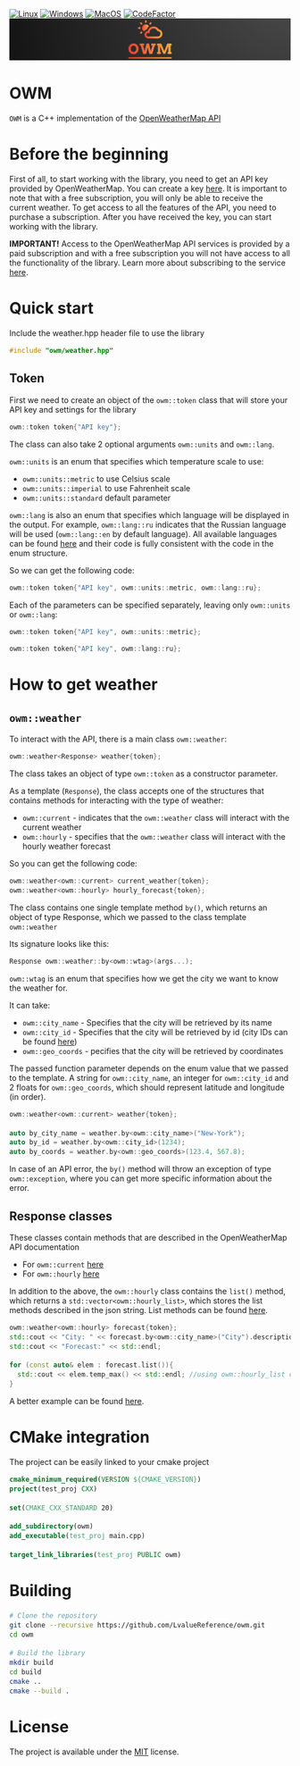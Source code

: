 [![Linux](https://github.com/LvalueReference/openweathermap/actions/workflows/Linux.yml/badge.svg?branch=master)](https://github.com/LvalueReference/openweathermap/actions/workflows/Linux.yml)
[![Windows](https://github.com/LvalueReference/openweathermap/actions/workflows/Windows.yml/badge.svg?branch=master)](https://github.com/LvalueReference/openweathermap/actions/workflows/Windows.yml)
[![MacOS](https://github.com/LvalueReference/owm/actions/workflows/MacOs.yml/badge.svg)](https://github.com/LvalueReference/owm/actions/workflows/MacOs.yml)
[![CodeFactor](https://www.codefactor.io/repository/github/lvaluereference/owm/badge)](https://www.codefactor.io/repository/github/lvaluereference/owm)
![OWM](./owm_logo.png)

OWM
==================================
`OWM` is a C++ implementation of the [OpenWeatherMap API](https://openweathermap.org/api)

# Before the beginning
First of all, to start working with the library, you need to get an API key provided by OpenWeatherMap. You can create a key [here](https://home.openweathermap.org/api_keys). It is important to note that with a free subscription, you will only be able to receive the current weather. To get access to all the features of the API, you need to purchase a subscription. After you have received the key, you can start working with the library.

**IMPORTANT!** Access to the OpenWeatherMap API services is provided by a paid subscription and with a free subscription you will not have access to all the functionality of the library. Learn more about subscribing to the service [here](https://openweathermap.org/price).

# Quick start
Include the weather.hpp header file to use the library
```cpp
#include "owm/weather.hpp"
```

## Token
First we need to create an object of the `owm::token` class that will store your API key and settings for the library

```cpp
owm::token token{"API key"};
```
The class can also take 2 optional arguments `owm::units` and `owm::lang`.

`owm::units` is an enum that specifies which temperature scale to use:
* `owm::units::metric` to use Celsius scale
* `owm::units::imperial` to use Fahrenheit scale
* `owm::units::standard` default parameter

`owm::lang` is also an enum that specifies which language will be displayed in the output. For example, `owm::lang::ru` indicates that the Russian language will be used (`owm::lang::en` by default language). All available languages can be found [here](https://openweathermap.org/current#multi) and their code is fully consistent with the code in the enum structure.

So we can get the following code:
```cpp
owm::token token{"API key", owm::units::metric, owm::lang::ru};
```

Each of the parameters can be specified separately, leaving only `owm::units` or `owm::lang`:
```cpp
owm::token token{"API key", owm::units::metric};
```
```cpp
owm::token token{"API key", owm::lang::ru};
```

# How to get weather
## `owm::weather`
To interact with the API, there is a main class `owm::weather`:
```cpp
owm::weather<Response> weather{token};
```

The class takes an object of type `owm::token` as a constructor parameter.

As a template (`Response`), the class accepts one of the structures that contains methods for interacting with the type of weather:
* `owm::current` - indicates that the `owm::weather` class will interact with the current weather
* `owm::hourly` - specifies that the `owm::weather` class will interact with the hourly weather forecast

So you can get the following code:
```cpp
owm::weather<owm::current> current_weather{token};
owm::weather<owm::hourly> hourly_forecast{token};
```

The class contains one single template method `by()`, which returns an object of type Response, which we passed to the class template `owm::weather`

Its signature looks like this:
```cpp
Response owm::weather::by<owm::wtag>(args...);
```
`owm::wtag` is an enum that specifies how we get the city we want to know the weather for.

It can take:
* `owm::city_name` - Specifies that the city will be retrieved by its name
* `owm::city_id` - Specifies that the city will be retrieved by id (city IDs can be found [here](https://bulk.openweathermap.org/sample/))
* `owm::geo_coords` - pecifies that the city will be retrieved by coordinates

The passed function parameter depends on the enum value that we passed to the template. A string for `owm::city_name`, an integer for `owm::city_id` and 2 floats for `owm::geo_coords`, which should represent latitude and longitude (in order).
```cpp
owm::weather<owm::current> weather{token};

auto by_city_name = weather.by<owm::city_name>("New-York");
auto by_id = weather.by<owm::city_id>(1234);
auto by_coords = weather.by<owm::geo_coords>(123.4, 567.8);
```

In case of an API error, the `by()` method will throw an exception of type `owm::exception`, where you can get more specific information about the error.

## Response classes
These classes contain methods that are described in the OpenWeatherMap API documentation

* For `owm::current` [here](https://openweathermap.org/current#:~:text=%3A%20200%0A%7D-,%D0%9F%D0%BE%D0%BB%D1%8F%20%D0%B2%20%D0%BE%D1%82%D0%B2%D0%B5%D1%82%D0%B5%20API,-coord)
* For `owm::hourly` [here](https://openweathermap.org/api/hourly-forecast#:~:text=%3A%201661882248%0A%20%20%7D%0A%7D-,Fields%20in%20API%20response,-cod%20Internal%20parameter)

In addition to the above, the `owm::hourly` class contains the `list()` method, which returns a `std::vector<owm::hourly_list>`, which stores the list methods described in the json string. List methods can be found [here](https://openweathermap.org/api/hourly-forecast#:~:text=this%20API%20call-,list,-list.dt%20Time).
```cpp
owm::weather<owm::hourly> forecast{token};
std::cout << "City: " << forecast.by<owm::city_name>("City").description() << std::endl; //using owm::hourly class methods
std::cout << "Forecast:" << std::endl;

for (const auto& elem : forecast.list()){
  std::cout << elem.temp_max() << std::endl; //using owm::hourly_list class methods
}
```

A better example can be found [here](./examples/example.cpp).

# CMake integration
The project can be easily linked to your cmake project
```cmake
cmake_minimum_required(VERSION ${CMAKE_VERSION})
project(test_proj CXX)

set(CMAKE_CXX_STANDARD 20)

add_subdirectory(owm)
add_executable(test_proj main.cpp)

target_link_libraries(test_proj PUBLIC owm)
```
# Building
```sh
# Clone the repository
git clone --recursive https://github.com/LvalueReference/owm.git
cd owm

# Build the library
mkdir build
cd build
cmake ..
cmake --build .
```

# License
The project is available under the [MIT](https://opensource.org/licenses/MIT) license.
